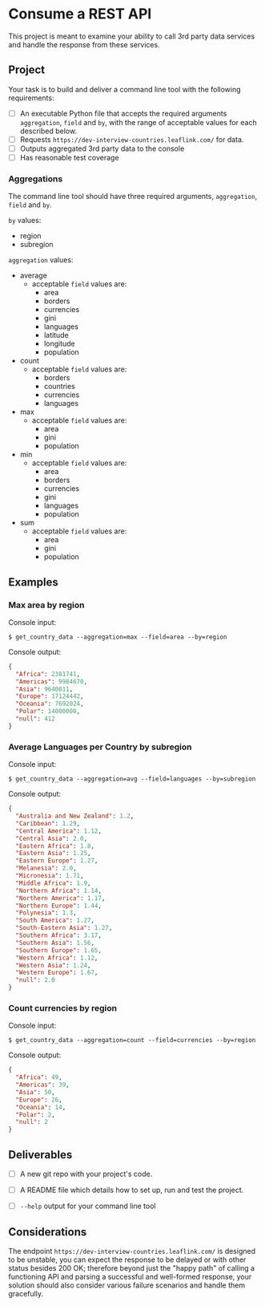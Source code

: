 # Consume a REST API

This project is meant to examine your ability to call 3rd party data services
and handle the response from these services.

## Project

Your task is to build and deliver a command line tool with the following requirements:

- [ ] An executable Python file that accepts the required arguments `aggregation`, `field` and `by`, with the range of acceptable values for each described below.
- [ ] Requests `https://dev-interview-countries.leaflink.com/` for data.
- [ ] Outputs aggregated 3rd party data to the console
- [ ] Has reasonable test coverage

### Aggregations

The command line tool should have three required arguments, `aggregation`, `field` and `by`.

`by` values:
  - region
  - subregion

`aggregation` values:

- average
  - acceptable `field` values are:
    - area
    - borders
    - currencies
    - gini
    - languages
    - latitude
    - longitude
    - population
- count
  - acceptable `field` values are:
    - borders
    - countries
    - currencies
    - languages
- max
  - acceptable `field` values are:
    - area
    - gini
    - population
- min
  - acceptable `field` values are:
    - area
    - borders
    - currencies
    - gini
    - languages
    - population
- sum
  - acceptable `field` values are:
    - area
    - gini
    - population


## Examples

### Max area by region

Console input:

`$ get_country_data --aggregation=max --field=area --by=region`

Console output:

```json
{
  "Africa": 2381741,
  "Americas": 9984670,
  "Asia": 9640011,
  "Europe": 17124442,
  "Oceania": 7692024,
  "Polar": 14000000,
  "null": 412
}
```

### Average Languages per Country by subregion

Console input:

`$ get_country_data --aggregation=avg --field=languages --by=subregion`

Console output:

```json
{
  "Australia and New Zealand": 1.2,
  "Caribbean": 1.29,
  "Central America": 1.12,
  "Central Asia": 2.0,
  "Eastern Africa": 1.8,
  "Eastern Asia": 1.25,
  "Eastern Europe": 1.27,
  "Melanesia": 2.0,
  "Micronesia": 1.71,
  "Middle Africa": 1.9,
  "Northern Africa": 1.14,
  "Northern America": 1.17,
  "Northern Europe": 1.44,
  "Polynesia": 1.3,
  "South America": 1.27,
  "South-Eastern Asia": 1.27,
  "Southern Africa": 3.17,
  "Southern Asia": 1.56,
  "Southern Europe": 1.65,
  "Western Africa": 1.12,
  "Western Asia": 1.24,
  "Western Europe": 1.67,
  "null": 2.0
}
```

### Count currencies by region

Console input:

`$ get_country_data --aggregation=count --field=currencies --by=region`

Console output:

```json
{
  "Africa": 49,
  "Americas": 39,
  "Asia": 50,
  "Europe": 26,
  "Oceania": 14,
  "Polar": 2,
  "null": 2
}
```


## Deliverables

- [ ] A new git repo with your project's code.
- [ ] A README file which details how to set up, run and test the project.
- [ ] `--help` output for your command line tool


## Considerations

The endpoint `https://dev-interview-countries.leaflink.com/` is
designed to be unstable, you can expect the response to be delayed
or with other status besides 200 OK; therefore beyond just the
"happy path" of calling a functioning API and parsing a successful
and well-formed response, your solution should also consider various
failure scenarios and handle them gracefully.
